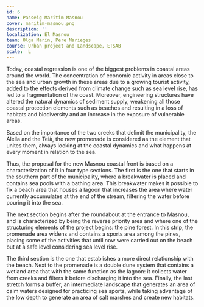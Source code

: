 ```yaml
---
id: 6
name: Passeig Maritim Masnou
cover: maritim-masnou.png
description: ''
localization: El Masnou
team: Olga Marín, Pere Marieges
course: Urban project and Landscape, ETSAB
scale:  L
---
```


Today, coastal regression is one of the biggest problems in coastal areas around the world. The concentration of economic activity in areas close to the sea and urban growth in these areas due to a growing tourist activity, added to the effects derived from climate change such as sea level rise, has led to a fragmentation of the coast. Moreover, engineering structures have altered the natural dynamics of sediment supply, weakening all those coastal protection elements such as beaches and resulting in a loss of habitats and biodiversity and an increase in the exposure of vulnerable areas.

Based on the importance of the two creeks that delimit the municipality, the Alella and the Teià, the new promenade is considered as the element that unites them, always looking at the coastal dynamics and what happens at every moment in relation to the sea.

Thus, the proposal for the new Masnou coastal front is based on a characterization of it in four type sections. The first is the one that starts in the southern part of the municipality, where a breakwater is placed and contains sea pools with a bathing area. This breakwater makes it possible to fix a beach area that houses a lagoon that increases the area where water currently accumulates at the end of the stream, filtering the water before pouring it into the sea.

The next section begins after the roundabout at the entrance to Masnou, and is characterized by being the reverse priority area and where one of the structuring elements of the project begins: the pine forest. In this strip, the promenade area widens and contains a sports area among the pines, placing some of the activities that until now were carried out on the beach but at a safe level considering sea level rise.

The third section is the one that establishes a more direct relationship with the beach. Next to the promenade is a double dune system that contains a wetland area that with the same function as the lagoon: it collects water from creeks and filters it before discharging it into the sea.
Finally, the last stretch forms a buffer, an intermediate landscape that generates an area of calm waters designed for practicing sea sports, while taking advantage of the low depth to generate an area of salt marshes and create new habitats.